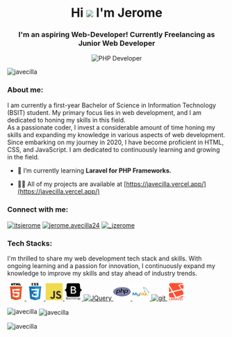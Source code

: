 <h1 align="center">Hi <img src = "https://raw.githubusercontent.com/MartinHeinz/MartinHeinz/master/wave.gif" width = 30px> I'm Jerome
</h1>
<h3 align="center">I'm an aspiring Web-Developer! Currently Freelancing as Junior Web Developer</h3>


<p align="center">
    <img alt="PHP Developer"  width="300" src="https://devtechnosys.com/insights/wp-content/uploads/2022/09/PHP-Developers.gif"/>
</p>


<p align="left"> <img src="https://komarev.com/ghpvc/?username=javecilla&label=Profile%20views&color=0e75b6&style=flat" alt="javecilla" /> </p>


<h3 align="left">About me: </h3>
<p align="left">
	I am currently a first-year Bachelor of Science in Information Technology (BSIT) student. My primary focus lies in web development, and I am dedicated to honing my skills in this field.<br/>
	As a passionate coder, I invest a considerable amount of time honing my skills and expanding my knowledge in various aspects of web development. Since embarking on my journey in 2020, I have become proficient in HTML, CSS, and JavaScript. I am dedicated to continuously learning and growing in the field.
</p>

- 🌱 I’m currently learning **Laravel for PHP Frameworks.**

- 👨‍💻 All of my projects are available at [https://javecilla.vercel.app/](https://javecilla.vercel.app/)

<h3 align="left">Connect with me:</h3>
<p align="left">
<a href="https://twitter.com/itsjerome" target="blank"><img align="center" src="https://raw.githubusercontent.com/rahuldkjain/github-profile-readme-generator/master/src/images/icons/Social/twitter.svg" alt="itsjerome" height="30" width="40" /></a>
<a href="https://fb.com/jerome.avecilla24" target="blank"><img align="center" src="https://raw.githubusercontent.com/rahuldkjain/github-profile-readme-generator/master/src/images/icons/Social/facebook.svg" alt="jerome.avecilla24" height="30" width="40" /></a>
<a href="https://instagram.com/_jzerome" target="blank"><img align="center" src="https://raw.githubusercontent.com/rahuldkjain/github-profile-readme-generator/master/src/images/icons/Social/instagram.svg" alt="_jzerome" height="30" width="40" /></a>
</p>

<h3 align="left">Tech Stacks:</h3>
<p align="left">
	I'm thrilled to share my web development tech stack and skills. With ongoing learning and a passion for innovation, I continuously expand my knowledge to improve my skills and stay ahead of industry trends.
</p>
<p align="left"> 
	<a href="https://www.w3.org/html/" target="_blank" rel="noreferrer"> 
		<img src="https://raw.githubusercontent.com/devicons/devicon/master/icons/html5/html5-original-wordmark.svg" alt="html5" width="40" height="40"/> 
	</a> 
	<a href="https://www.w3schools.com/css/" target="_blank" rel="noreferrer"> 
		<img src="https://raw.githubusercontent.com/devicons/devicon/master/icons/css3/css3-original-wordmark.svg" alt="css3" width="40" height="40"/> 
	</a> 
	<a href="https://developer.mozilla.org/en-US/docs/Web/JavaScript" target="_blank" rel="noreferrer"> 
		<img src="https://raw.githubusercontent.com/devicons/devicon/master/icons/javascript/javascript-original.svg" alt="javascript" width="40" height="40"/> 
	</a> 
	<a href="https://getbootstrap.com" target="_blank" rel="noreferrer"> 
		<img src="https://raw.githubusercontent.com/devicons/devicon/master/icons/bootstrap/bootstrap-plain-wordmark.svg" alt="bootstrap" width="40" height="40"/> 
	</a> 
	<a href="https://jquery.com/" target="_blank" rel="noreferrer">
		<img src="https://raw.githubusercontent.com/danielcranney/readme-generator/main/public/icons/skills/jquery-colored.svg" width="36" height="36" alt="JQuery" /> 
	</a>
	<a href="https://www.php.net" target="_blank" rel="noreferrer"> 
		<img src="https://raw.githubusercontent.com/devicons/devicon/master/icons/php/php-original.svg" alt="php" width="40" height="40"/> 
	</a>
	<a href="https://www.mysql.com/" target="_blank" rel="noreferrer"> 
		<img src="https://raw.githubusercontent.com/devicons/devicon/master/icons/mysql/mysql-original-wordmark.svg" alt="mysql" width="40" height="40"/> 
	</a> 
	<a href="https://git-scm.com/" target="_blank" rel="noreferrer"> 
		<img src="https://www.vectorlogo.zone/logos/git-scm/git-scm-icon.svg" alt="git" width="40" height="40"/> 
	</a>
	<a href="https://laravel.com/" target="_blank" rel="noreferrer"> 
		<img src="https://raw.githubusercontent.com/devicons/devicon/master/icons/laravel/laravel-plain-wordmark.svg" alt="laravel" width="40" height="40"/> 
	</a>
</p>


<p><img align="left" src="https://github-readme-stats.vercel.app/api/top-langs?username=javecilla&show_icons=true&locale=en&layout=compact" alt="javecilla" /></p>

<p>&nbsp;<img align="center" src="https://github-readme-stats.vercel.app/api?username=javecilla&show_icons=true&locale=en" alt="javecilla" /></p>

<p><img align="center" src="https://github-readme-streak-stats.herokuapp.com/?user=javecilla&" alt="javecilla" /></p>
